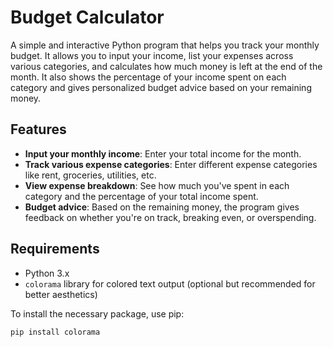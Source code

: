 # Budget Calculator

A simple and interactive Python program that helps you track your monthly budget. It allows you to input your income, list your expenses across various categories, and calculates how much money is left at the end of the month. It also shows the percentage of your income spent on each category and gives personalized budget advice based on your remaining money.

## Features

- **Input your monthly income**: Enter your total income for the month.
- **Track various expense categories**: Enter different expense categories like rent, groceries, utilities, etc.
- **View expense breakdown**: See how much you've spent in each category and the percentage of your total income spent.
- **Budget advice**: Based on the remaining money, the program gives feedback on whether you're on track, breaking even, or overspending.

## Requirements

- Python 3.x
- `colorama` library for colored text output (optional but recommended for better aesthetics)

To install the necessary package, use pip:

```bash
pip install colorama
